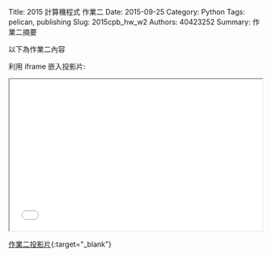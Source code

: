Title: 2015 計算機程式 作業二
Date: 2015-09-25
Category: Python
Tags: pelican, publishing
Slug: 2015cpb_hw_w2
Authors: 40423252
Summary: 作業二摘要

以下為作業二內容

利用 iframe 嵌入投影片:

<iframe src="40423252_cp_w2_p.html" width="500" height="300"></iframe>

[作業二投影片](40423252_cp_w2_p.html){:target="_blank"}
